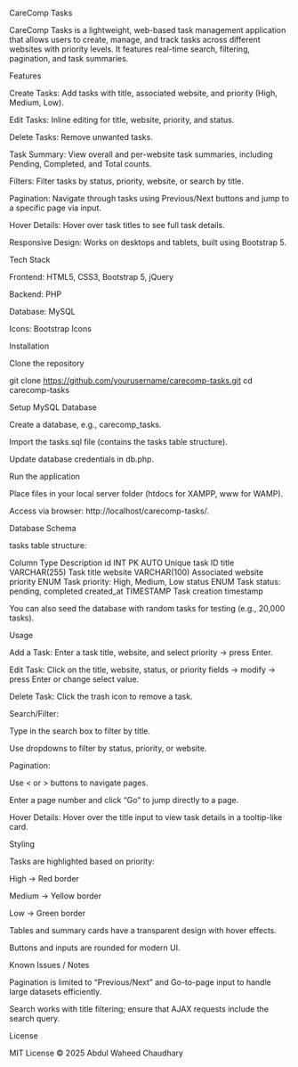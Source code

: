 CareComp Tasks

CareComp Tasks is a lightweight, web-based task management application that allows users to create, manage, and track tasks across different websites with priority levels. It features real-time search, filtering, pagination, and task summaries.

Features

Create Tasks: Add tasks with title, associated website, and priority (High, Medium, Low).

Edit Tasks: Inline editing for title, website, priority, and status.

Delete Tasks: Remove unwanted tasks.

Task Summary: View overall and per-website task summaries, including Pending, Completed, and Total counts.

Filters: Filter tasks by status, priority, website, or search by title.

Pagination: Navigate through tasks using Previous/Next buttons and jump to a specific page via input.

Hover Details: Hover over task titles to see full task details.

Responsive Design: Works on desktops and tablets, built using Bootstrap 5.

Tech Stack

Frontend: HTML5, CSS3, Bootstrap 5, jQuery

Backend: PHP

Database: MySQL

Icons: Bootstrap Icons

Installation

Clone the repository

git clone https://github.com/yourusername/carecomp-tasks.git
cd carecomp-tasks


Setup MySQL Database

Create a database, e.g., carecomp_tasks.

Import the tasks.sql file (contains the tasks table structure).

Update database credentials in db.php.

<?php
$con = mysqli_connect("localhost", "username", "password", "carecomp_tasks");
if (!$con) die("Database connection failed: " . mysqli_connect_error());
?>


Run the application

Place files in your local server folder (htdocs for XAMPP, www for WAMP).

Access via browser: http://localhost/carecomp-tasks/.

Database Schema

tasks table structure:

Column	Type	Description
id	INT PK AUTO	Unique task ID
title	VARCHAR(255)	Task title
website	VARCHAR(100)	Associated website
priority	ENUM	Task priority: High, Medium, Low
status	ENUM	Task status: pending, completed
created_at	TIMESTAMP	Task creation timestamp

You can also seed the database with random tasks for testing (e.g., 20,000 tasks).

Usage

Add a Task: Enter a task title, website, and select priority → press Enter.

Edit Task: Click on the title, website, status, or priority fields → modify → press Enter or change select value.

Delete Task: Click the trash icon to remove a task.

Search/Filter:

Type in the search box to filter by title.

Use dropdowns to filter by status, priority, or website.

Pagination:

Use < or > buttons to navigate pages.

Enter a page number and click “Go” to jump directly to a page.

Hover Details: Hover over the title input to view task details in a tooltip-like card.

Styling

Tasks are highlighted based on priority:

High → Red border

Medium → Yellow border

Low → Green border

Tables and summary cards have a transparent design with hover effects.

Buttons and inputs are rounded for modern UI.

Known Issues / Notes

Pagination is limited to “Previous/Next” and Go-to-page input to handle large datasets efficiently.

Search works with title filtering; ensure that AJAX requests include the search query.

License

MIT License © 2025 Abdul Waheed Chaudhary
